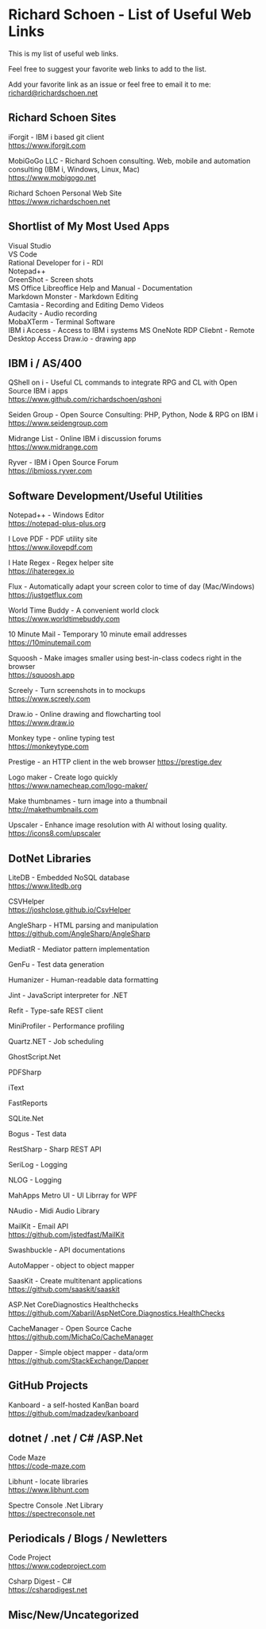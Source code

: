 # Richard Schoen - List of Useful Web Links
This is my list of useful web links.

Feel free to suggest your favorite web links to add to the list.  

Add your favorite link as an issue or feel free to email it to me: richard@richardschoen.net

## Richard Schoen Sites
iForgit - IBM i based git client  
https://www.iforgit.com  

MobiGoGo LLC - Richard Schoen consulting. Web, mobile and automation consulting (IBM i, Windows, Linux, Mac)  
https://www.mobigogo.net  

Richard Schoen Personal Web Site  
https://www.richardschoen.net

## Shortlist of My Most Used Apps
Visual Studio   
VS Code  
Rational Developer for i - RDI   
Notepad++   
GreenShot - Screen shots      
MS Office
Libreoffice
Help and Manual - Documentation    
Markdown Monster - Markdown Editing    
Camtasia - Recording and Editing Demo Videos   
Audacity - Audio recording   
MobaXTerm - Terminal Software   
IBM i Access - Access to IBM i systems
MS OneNote
RDP Cliebnt - Remote Desktop Access
Draw.io - drawing app


## IBM i / AS/400

QShell on i - Useful CL commands to integrate RPG and CL with Open Source IBM i apps  
https://www.github.com/richardschoen/qshoni

Seiden Group - Open Source Consulting: PHP, Python, Node & RPG on IBM i  
https://www.seidengroup.com  

Midrange List  - Online IBM i discussion forums  
https://www.midrange.com  

Ryver - IBM i Open Source Forum  
https://ibmioss.ryver.com

## Software Development/Useful Utilities
Notepad++ - Windows Editor  
https://notepad-plus-plus.org  

I Love PDF - PDF utility site  
https://www.ilovepdf.com  

I Hate Regex - Regex helper site  
https://ihateregex.io  

Flux - Automatically adapt your screen color to time of day (Mac/Windows)  
https://justgetflux.com  

World Time Buddy - A convenient world clock  
https://www.worldtimebuddy.com

10 Minute Mail - Temporary 10 minute email addresses  
https://10minutemail.com

Squoosh - Make images smaller using best-in-class codecs right in the browser  
https://squoosh.app

Screely - Turn screenshots in to mockups  
https://www.screely.com

Draw.io - Online drawing and flowcharting tool   
https://www.draw.io

Monkey type - online typing test  
https://monkeytype.com

Prestige - an HTTP client in the web browser
https://prestige.dev

Logo maker - Create logo quickly  
https://www.namecheap.com/logo-maker/

Make thumbnames - turn image into a thumbnail  
http://makethumbnails.com  

Upscaler - Enhance image resolution with AI without losing quality.  
https://icons8.com/upscaler

## DotNet Libraries
LiteDB - Embedded NoSQL database   
https://www.litedb.org   

CSVHelper   
https://joshclose.github.io/CsvHelper   

AngleSharp - HTML parsing and manipulation   
https://github.com/AngleSharp/AngleSharp   

MediatR - Mediator pattern implementation

GenFu - Test data generation

Humanizer - Human-readable data formatting

Jint - JavaScript interpreter for .NET

Refit - Type-safe REST client

MiniProfiler - Performance profiling

Quartz.NET - Job scheduling   

GhostScript.Net  

PDFSharp   

iText   

FastReports   

SQLite.Net  

Bogus - Test data   

RestSharp - Sharp REST API   

SeriLog - Logging   

NLOG - Logging

MahApps Metro UI - UI Librray for WPF   

NAudio - Midi Audio Library

MailKit - Email API   
https://github.com/jstedfast/MailKit   

Swashbuckle - API documentations   

AutoMapper - object to object mapper   

SaasKit - Create multitenant applications   
https://github.com/saaskit/saaskit   

ASP.Net CoreDiagnostics Healthchecks   
https://github.com/Xabaril/AspNetCore.Diagnostics.HealthChecks   

CacheManager - Open Source Cache   
https://github.com/MichaCo/CacheManager   

Dapper - Simple object mapper - data/orm
https://github.com/StackExchange/Dapper












## GitHub Projects
Kanboard - a self-hosted KanBan board  
https://github.com/madzadev/kanboard

## dotnet / .net / C# /ASP.Net

Code Maze    
https://code-maze.com  

Libhunt - locate libraries  
https://www.libhunt.com  

Spectre Console .Net Library  
https://spectreconsole.net

## Periodicals / Blogs / Newletters  

Code Project  
https://www.codeproject.com   

Csharp Digest - C#  
https://csharpdigest.net

## Misc/New/Uncategorized


